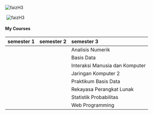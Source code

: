 <p align="left"> <img src="https://komarev.com/ghpvc/?username=faizH3" alt="faizH3" /> </p>
<p>&nbsp;<img align="center" src="https://github-readme-stats.vercel.app/api?username=faizH3&show_icons=true" alt="faizH3" /></p>
<!-- <p><img align="center" src="https://github-readme-stats.faizH3.vercel.app/api/top-langs/?username=faizH3" /> -->
<p><src="https://github.com/faizH3/tree/deployments/activity_log"/>
 
#### My Courses
 
| semester 1 | semester 2 | semester 3 |
| :--- | :--- | :--- |
|  |  | Analisis Numerik |
|  |  | Basis Data |
|  |  | Interaksi Manusia dan Komputer |
|  |  | Jaringan Komputer 2 |
|  |  | Praktikum Basis Data |
|  |  | Rekayasa Perangkat Lunak |
|  |  | Statistik Probabilitas |
|  |  | Web Programming |

<!-- [![CircleCI](https://circleci.com/gh/faizH3/tree/tree/master.svg?style=svg)](https://circleci.com/gh/faizH3/tree/tree/master) -->
<!-- <p><img align='center' src='https://github.com/faizH3/tree/blob/master/img/SmartHomeNotificationsBlogAsset.png'</p> -->
<!-- ## Welcome to GitHub Pages

You can use the [editor on GitHub](https://github.com/faizH3/newbie/edit/master/README.md) to maintain and preview the content for your website in Markdown files.

Whenever you commit to this repository, GitHub Pages will run [Jekyll](https://jekyllrb.com/) to rebuild the pages in your site, from the content in your Markdown files.

### Markdown

Markdown is a lightweight and easy-to-use syntax for styling your writing. It includes conventions for

```markdown
Syntax highlighted code block

# Header 1
## Header 2
### Header 3

- Bulleted
- List

1. Numbered
2. List

**Bold** and _Italic_ and `Code` text

[Link](url) and ![Image](src)
```

For more details see [GitHub Flavored Markdown](https://guides.github.com/features/mastering-markdown/).

### Jekyll Themes

Your Pages site will use the layout and styles from the Jekyll theme you have selected in your [repository settings](https://github.com/faizH3/newbie/settings). The name of this theme is saved in the Jekyll `_config.yml` configuration file.

### Support or Contact

Having trouble with Pages? Check out our [documentation](https://docs.github.com/categories/github-pages-basics/) or [contact support](https://github.com/contact) and we’ll help you sort it out.
 -->
